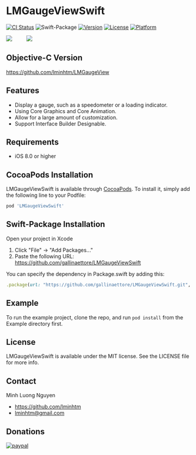 # LMGaugeViewSwift

[![CI Status](https://img.shields.io/travis/LMinh/LMGaugeViewSwift.svg?style=flat)](https://travis-ci.org/LMinh/LMGaugeViewSwift)
![Swift-Package](https://img.shields.io/badge/Swift--Package-1.1.0-brightgreen)
[![Version](https://img.shields.io/cocoapods/v/LMGaugeViewSwift.svg?style=flat)](https://cocoapods.org/pods/LMGaugeViewSwift)
[![License](https://img.shields.io/cocoapods/l/LMGaugeViewSwift.svg?style=flat)](https://cocoapods.org/pods/LMGaugeViewSwift)
[![Platform](https://img.shields.io/cocoapods/p/LMGaugeViewSwift.svg?style=flat)](https://cocoapods.org/pods/LMGaugeViewSwift)

<img src="https://raw.github.com/lminhtm/LMGaugeView/master/Screenshots/screenshot1.png"/>&nbsp;&nbsp;&nbsp;&nbsp;&nbsp;&nbsp;&nbsp;&nbsp;&nbsp;&nbsp;<img src="https://raw.github.com/lminhtm/LMGaugeView/master/Screenshots/screenshot3.gif"/>

## Objective-C Version
https://github.com/lminhtm/LMGaugeView

## Features
* Display a gauge, such as a speedometer or a loading indicator.
* Using Core Graphics and Core Animation.
* Allow for a large amount of customization.
* Support Interface Builder Designable.

## Requirements
* iOS 8.0 or higher 

## CocoaPods Installation
LMGaugeViewSwift is available through [CocoaPods](https://cocoapods.org). To install
it, simply add the following line to your Podfile:

```ruby
pod 'LMGaugeViewSwift'
```

## Swift-Package Installation
Open your project in Xcode

1. Click "File" -> "Add Packages..."
2. Paste the following URL: https://github.com/gallinaettore/LMGaugeViewSwift

You can specify the dependency in Package.swift by adding this:
```ruby
.package(url: "https://github.com/gallinaettore/LMGaugeViewSwift.git", .upToNextMajor(from: "1.1.0"))
```

## Example
To run the example project, clone the repo, and run `pod install` from the Example directory first.

## License
LMGaugeViewSwift is available under the MIT license. See the LICENSE file for more info.

## Contact
Minh Luong Nguyen
* https://github.com/lminhtm
* lminhtm@gmail.com

## Donations
[![paypal](https://www.paypalobjects.com/en_US/i/btn/btn_donateCC_LG.gif)](https://www.paypal.com/cgi-bin/webscr?cmd=_donations&business=J3WZJT2AD28NW&lc=VN&item_name=LMGaugeView&currency_code=USD&bn=PP%2dDonationsBF%3abtn_donateCC_LG%2egif%3aNonHosted)
